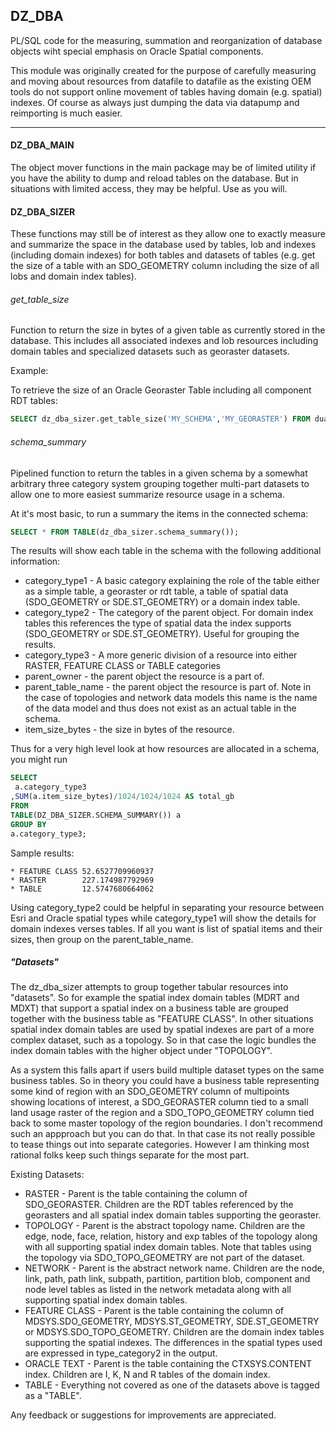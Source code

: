 <h2>DZ_DBA</h2>

PL/SQL code for the measuring, summation and reorganization of database objects wiht special emphasis on Oracle Spatial components.

This module was originally created for the purpose of carefully measuring and moving about resources from datafile to datafile as the existing OEM tools do not support online movement of tables having domain (e.g. spatial) indexes.  Of course as always just dumping the data via datapump and reimporting is much easier.
<hr/>

<h4>DZ_DBA_MAIN</h4>
The object mover functions in the main package may be of limited utility if you have the ability to dump and reload tables on the database.  But in situations with limited access, they may be helpful.  Use as you will.  

<h4>DZ_DBA_SIZER</h4>
These functions may still be of interest as they allow one to exactly measure and summarize the space in the database used by tables, lob and indexes (including domain indexes) for both tables and datasets of tables (e.g. get the size of a table with an SDO_GEOMETRY column including the size of all lobs and domain index tables).

<h6>get_table_size</h6>

Function to return the size in bytes of a given table as currently stored in the database.  This includes all associated indexes and lob resources including domain tables and specialized datasets such as georaster datasets.

Example:

To retrieve the size of an Oracle Georaster Table including all component RDT tables:
```SQL
SELECT dz_dba_sizer.get_table_size('MY_SCHEMA','MY_GEORASTER') FROM dual;
```

<h6>schema_summary</h6>

Pipelined function to return the tables in a given schema by a somewhat arbitrary three category system grouping together multi-part datasets to allow one to more easiest summarize resource usage in a schema.

At it's most basic, to run a summary the items in the connected schema:
```SQL
SELECT * FROM TABLE(dz_dba_sizer.schema_summary());
```
The results will show each table in the schema with the following additional information:
* category_type1 - A basic category explaining the role of the table either as a simple table, a georaster or rdt table, a table of spatial data (SDO_GEOMETRY or SDE.ST_GEOMETRY) or a domain index table.
* category_type2 - The category of the parent object.  For domain index tables this references the type of spatial data the index supports (SDO_GEOMETRY or SDE.ST_GEOMETRY).  Useful for grouping the results.
* category_type3 - A more generic division of a resource into either RASTER, FEATURE CLASS or TABLE categories
* parent_owner - the parent object the resource is a part of.
* parent_table_name - the parent object the resource is part of.  Note in the case of topologies and network data models this name is the name of the data model and thus does not exist as an actual table in the schema.
* item_size_bytes - the size in bytes of the resource.

Thus for a very high level look at how resources are allocated in a schema, you might run
```SQL
SELECT 
 a.category_type3 
,SUM(a.item_size_bytes)/1024/1024/1024 AS total_gb
FROM 
TABLE(DZ_DBA_SIZER.SCHEMA_SUMMARY()) a
GROUP BY
a.category_type3;
```
Sample results:
```
* FEATURE CLASS 52.6527709960937
* RASTER        227.174987792969
* TABLE         12.5747680664062
```
Using category_type2 could be helpful in separating your resource between Esri and Oracle spatial types while category_type1 will show the details for domain indexes verses tables.  If all you want is list of spatial items and their sizes, then group on the parent_table_name.

<h5>"Datasets"</h5>

The dz_dba_sizer attempts to group together tabular resources into "datasets".  So for example the spatial index domain tables (MDRT and MDXT) that support a spatial index on a business table are grouped together with the business table as "FEATURE CLASS".  In other situations spatial index domain tables are used by spatial indexes are part of a more complex dataset, such as a topology.  So in that case the logic bundles the index domain tables with the higher object under "TOPOLOGY".

As a system this falls apart if users build multiple dataset types on the same business tables.  So in theory you could have a business table representing some kind of region with an SDO_GEOMETRY column of multipoints showing locations of interest, a SDO_GEORASTER column tied to a small land usage raster of the region and a SDO_TOPO_GEOMETRY column tied back to some master topology of the region boundaries.  I don't recommend such an appproach but you can do that.  In that case its not really possible to tease things out into separate categories.  However I am thinking most rational folks keep such things separate for the most part.

Existing Datasets:
* RASTER - Parent is the table containing the column of SDO_GEORASTER. Children are the RDT tables referenced by the georasters and all spatial index domain tables supporting the georaster.
* TOPOLOGY - Parent is the abstract topology name.  Children are the edge, node, face, relation, history and exp tables of the topology along with all supporting spatial index domain tables.  Note that tables using the topology via SDO_TOPO_GEOMETRY are not part of the dataset.  
* NETWORK - Parent is the abstract network name.  Children are the node, link, path, path link, subpath, partition, partition blob, component and node level tables as listed in the network metadata along with all supporting spatial index domain tables.  
* FEATURE CLASS - Parent is the table containing the column of MDSYS.SDO_GEOMETRY, MDSYS.ST_GEOMETRY, SDE.ST_GEOMETRY or MDSYS.SDO_TOPO_GEOMETRY.  Children are the domain index tables supporting the spatial indexes.  The differences in the spatial types used are expressed in type_category2 in the output.
* ORACLE TEXT - Parent is the table containing the CTXSYS.CONTENT index.  Children are I, K, N and R tables of the domain index.
* TABLE - Everything not covered as one of the datasets above is tagged as a "TABLE".

Any feedback or suggestions for improvements are appreciated.

